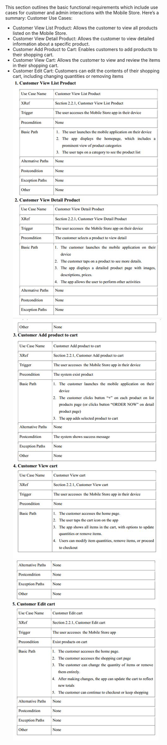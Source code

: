 This section outlines the basic functional requirements which include use cases for customer and
admin interactions with the Mobile Store. Here’s a summary:
Customer Use Cases:
- Customer View List Product: Allows the customer to view all products listed on the Mobile
  Store.
- Customer View Detail Product: Allows the customer to view detailed information about a
  specific product.
- Customer Add Product to Cart: Enables customers to add products to their shopping cart.
- Customer View Cart: Allows the customer to view and review the items in their shopping
  cart.
- Customer Edit Cart: Customers can edit the contents of their shopping cart, including
  changing quantities or removing items
![ Ảnh yêu cầu ](images/1.jpg)
![ Ảnh yêu cầu ](images/2.JPG)
![ Ảnh yêu cầu ](images/3.JPG)